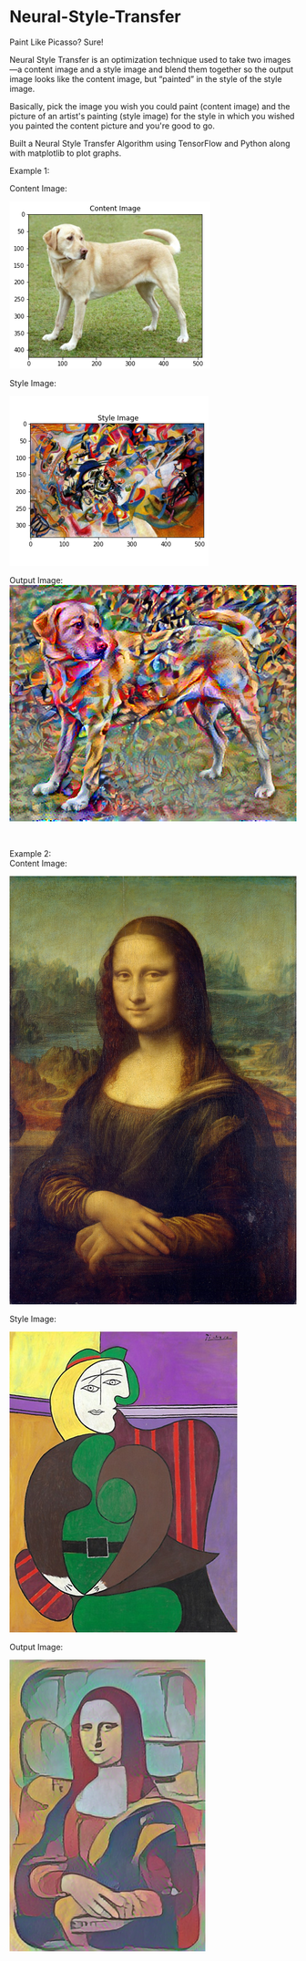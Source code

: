 # Neural-Style-Transfer<br>

Paint Like Picasso? Sure!<br>

Neural Style Transfer is an optimization technique used to take two images—a content image and a style image and blend them together so the output image looks like the content image, but “painted” in the style of the style image.<br>

Basically, pick the image you wish you could paint (content image) and the picture of an artist's painting (style image) for the style in which you wished you painted the content picture and you're good to go.<br>

Built a Neural Style Transfer Algorithm using TensorFlow and Python along with matplotlib to plot graphs.

Example 1:<br>

Content Image:<br>

![Dog](/images/Dog.png)

Style Image:<br>

![Vassily_Kandinsky](/images/Vassily_Kandinsky.png)

Output Image:<br>
![Dog_vs_Vassily_Kandinsky_result](/images/Dog_vs_Vassily_Kandinsky_result.png)

<br>

Example 2:<br>
Content Image:<br>

![Mona_Lisa,_by_Leonardo_da_Vinci](/images/Mona_Lisa,_by_Leonardo_da_Vinci.jpg)

Style Image:<br>

![The_red_armchair_Pablo_Picasso](/images/The_red_armchair_Pablo_Picasso.jpg)

Output Image:<br>

![mona_lisa_vs_Picasso](/images/mona_lisa_vs_Picasso.png)
